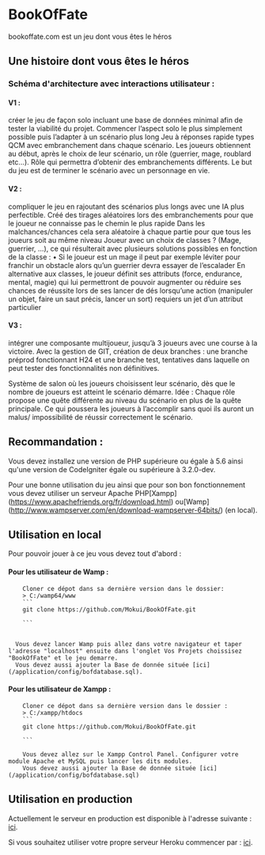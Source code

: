 # BookOfFate
bookoffate.com est un jeu dont vous êtes le héros

## Une histoire dont vous êtes le héros
### Schéma d'architecture avec interactions utilisateur :
#### V1 :
créer le jeu de façon solo incluant une base de données minimal afin de tester la viabilité du projet.
Commencer l’aspect solo le plus simplement possible puis l’adapter à un scénario plus long
Jeu à réponses rapide types QCM avec embranchement dans chaque scénario. Les joueurs obtiennent au début, après le choix de leur scénario, un rôle (guerrier, mage, roublard etc…). Rôle qui permettra d’obtenir des embranchements différents. Le but du jeu est de terminer le scénario avec un personnage en vie.

#### V2 :
compliquer le jeu en rajoutant des scénarios plus longs avec une IA plus perfectible.
Créé des tirages aléatoires lors des embranchements pour que le joueur ne connaisse pas le chemin le plus rapide
Dans les malchances/chances cela sera aléatoire à chaque partie pour que tous les joueurs soit au même niveau
Joueur avec un choix de classes ? (Mage, guerrier, …), ce qui résulterait avec plusieurs solutions possibles en fonction de la classe :
•	Si le joueur est un mage il peut par exemple léviter pour franchir un obstacle alors qu’un guerrier devra essayer de l’escalader
En alternative aux classes, le joueur définit ses attributs (force, endurance, mental, magie) qui lui permettront de pouvoir augmenter ou réduire ses chances de réussite lors de ses lancer de dés lorsqu’une action (manipuler un objet, faire un saut précis, lancer un sort) requiers un jet d’un attribut particulier

#### V3 :
intégrer une composante multijoueur, jusqu’à 3 joueurs avec une course à la victoire.
Avec la gestion de GIT, création de deux branches : une branche préprod fonctionnant H24 et une branche test, tentatives dans laquelle on peut tester des fonctionnalités non définitives.

Système de salon où les joueurs choisissent leur scénario, dès que le nombre de joueurs est atteint le scénario démarre.
Idée : Chaque rôle propose une quête différente au niveau du scénario en plus de la quête principale. Ce qui poussera les joueurs à l’accomplir sans quoi ils auront un malus/ impossibilité de réussir correctement le scénario.

## Recommandation :


Vous devez installez une version de PHP supérieure ou égale à 5.6 ainsi qu'une version de CodeIgniter égale ou supérieure à 3.2.0-dev.

Pour une bonne utilisation du jeu ainsi que pour son bon fonctionnement vous devez utiliser un serveur Apache PHP[Xampp] (https://www.apachefriends.org/fr/download.html)
ou[Wamp] (http://www.wampserver.com/en/download-wampserver-64bits/)  (en local).


## Utilisation en local


Pour pouvoir jouer à ce jeu vous devez tout d'abord :

#### Pour les utilisateur de Wamp :


        Cloner ce dépot dans sa dernière version dans le dossier:
        > C:/wamp64/www
        ```         
        git clone https://github.com/Mokui/BookOfFate.git

        ```


      Vous devez lancer Wamp puis allez dans votre navigateur et taper l'adresse "localhost" ensuite dans l'onglet Vos Projets choissisez "BookOfFate" et le jeu demarre.
      Vous devez aussi ajouter la Base de donnée située [ici](/application/config/bofdatabase.sql).

#### Pour les utilisateur de Xampp :

        Cloner ce dépot dans sa dernière version dans le dossier :  
        > C:/xampp/htdocs
        ```         
        git clone https://github.com/Mokui/BookOfFate.git

        ```

        Vous devez allez sur le Xampp Control Panel. Configurer votre module Apache et MySQL puis lancer les dits modules.
        Vous devez aussi ajouter la Base de donnée située [ici](/application/config/bofdatabase.sql)


## Utilisation en production

Actuellement le serveur en production est disponible à l'adresse suivante : [ici](https://pure-inlet-22307.herokuapp.com/).

Si vous souhaitez utiliser votre propre serveur Heroku commencer par : [ici](https://devcenter.heroku.com/articles/heroku-cli#download-and-install).
